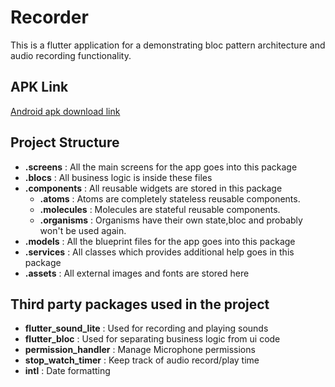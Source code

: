 # Recorder  
  
This is a flutter application for a demonstrating bloc pattern architecture and audio recording functionality.  
## APK Link 
[Android apk download link](https://drive.google.com/file/d/1LXxTMXHN1ysdNi83PD2O7QedUN5X2XP1/view?usp=sharing)


## Project Structure  
  
- **.screens** : All the main screens for the app goes into this package  
- **.blocs** : All business logic is inside these files 
- **.components** : All reusable widgets are stored in this package  
  - **.atoms** : Atoms are completely stateless reusable components.  
  - **.molecules** : Molecules are stateful reusable components.  
  - **.organisms** : Organisms have their own state,bloc and probably won't be used again.  
- **.models** : All the blueprint files for the app goes into this package  
- **.services** : All classes which provides additional help goes in this package  
- **.assets** : All external images and fonts are stored here  
  
## Third party packages used in the project  
  
- **flutter_sound_lite** : Used for recording and playing sounds  
- **flutter_bloc** : Used for separating business logic from ui code
- **permission_handler** : Manage Microphone permissions
- **stop_watch_timer** : Keep track of audio record/play time
- **intl** : Date formatting

